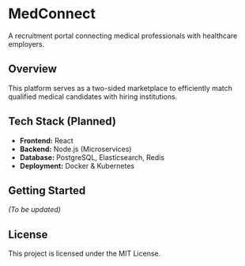# MedConnect

A recruitment portal connecting medical professionals with healthcare employers.

## Overview

This platform serves as a two-sided marketplace to efficiently match qualified medical candidates with hiring institutions.

## Tech Stack (Planned)

- **Frontend:** React
- **Backend:** Node.js (Microservices)
- **Database:** PostgreSQL, Elasticsearch, Redis
- **Deployment:** Docker & Kubernetes

## Getting Started

*(To be updated)*

## License

This project is licensed under the MIT License.
